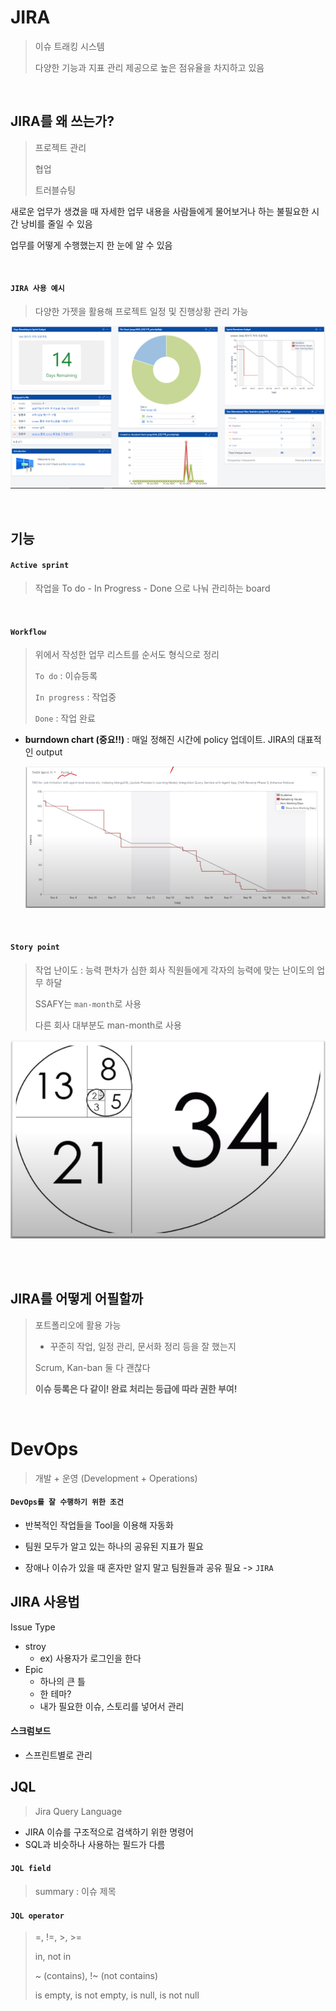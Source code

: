 # JIRA

> 이슈 트래킹 시스템
>
> 다양한 기능과 지표 관리 제공으로 높은 점유율을 차지하고 있음

<br>

## JIRA를 왜 쓰는가?

> 프로젝트 관리
>
> 협업
>
> 트러블슈팅

새로운 업무가 생겼을 때 자세한 업무 내용을 사람들에게 물어보거나 하는 불필요한 시간 낭비를 줄일 수 있음

업무를 어떻게 수행했는지 한 눈에 알 수 있음

<br>

#### `JIRA 사용 예시`

> 다양한 가젯을 활용해 프로젝트 일정 및 진행상황 관리 가능

![image-20210709224541154](README.assets/image-20210709224541154.png)

<br>

## 기능

#### `Active sprint`

>  작업을 To do - In Progress - Done 으로 나눠 관리하는 board

<br>

#### `Workflow`

> 위에서 작성한 업무 리스트를 순서도 형식으로 정리
>
> `To do` : 이슈등록
>
> `In progress` : 작업중
>
> `Done` : 작업 완료

- **burndown chart (중요!!)** : 매일 정해진 시간에 policy 업데이트. JIRA의 대표적인 output

  ![image-20210630095156726](README.assets/image-20210630095156726-1625014319633.png)

<br>

#### `Story point`

> 작업 난이도 : 능력 편차가 심한 회사 직원들에게 각자의 능력에 맞는 난이도의 업무 하달
>
> SSAFY는 `man-month`로 사용
>
> 다른 회사 대부분도 man-month로 사용

![image-20210630095601142](README.assets/image-20210630095601142.png)

<br>

<br>

## JIRA를 어떻게 어필할까

> 포트폴리오에 활용 가능
>
> - 꾸준히 작업, 일정 관리, 문서화 정리 등을 잘 했는지 
>
> Scrum, Kan-ban 둘 다 괜찮다
>
> **이슈 등록은 다 같이! 완료 처리는 등급에 따라 권한 부여!**





<br>

# DevOps

> 개발 + 운영 (Development + Operations)

#### `DevOps를 잘 수행하기 위한 조건`

- 반복적인 작업들을 Tool을 이용해 자동화

- 팀원 모두가 알고 있는 하나의 공유된 지표가 필요

- 장애나 이슈가 있을 때 혼자만 알지 말고 팀원들과 공유 필요 -> `JIRA`



## JIRA 사용법

Issue Type

- stroy
  - ex) 사용자가 로그인을 한다
- Epic
  - 하나의 큰 틀
  - 한 테마?
  - 내가 필요한 이슈, 스토리를 넣어서 관리



#### 스크럼보드

- 스프린트별로 관리



## JQL

> Jira Query Language

- JIRA 이슈를 구조적으로 검색하기 위한 명령어
- SQL과 비슷하나 사용하는 필드가 다름



#### `JQL field`

> summary : 이슈 제목
>
> 



#### `JQL operator`

> =, !=, >, >=
>
> in, not in
>
> ~ (contains), !~ (not contains)
>
> is empty, is not empty, is null, is not null





